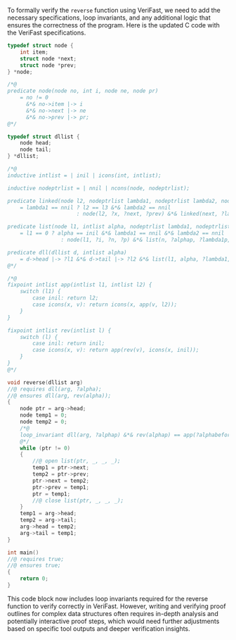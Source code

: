 To formally verify the `reverse` function using VeriFast, we need to add the necessary specifications, loop invariants, and any additional logic that ensures the correctness of the program. Here is the updated C code with the VeriFast specifications.

```c
typedef struct node {
    int item;
    struct node *next;
    struct node *prev;
} *node;

/*@
predicate node(node no, int i, node ne, node pr)
    = no != 0
      &*& no->item |-> i
      &*& no->next |-> ne
      &*& no->prev |-> pr;
@*/

typedef struct dllist {
    node head;
    node tail;
} *dllist;

/*@
inductive intlist = | inil | icons(int, intlist);

inductive nodeptrlist = | nnil | ncons(node, nodeptrlist);

predicate linked(node l2, nodeptrlist lambda1, nodeptrlist lambda2, node l3)
    = lambda1 == nnil ? l2 == l3 &*& lambda2 == nnil
                      : node(l2, ?x, ?next, ?prev) &*& linked(next, ?lambda1p, ?lambda2p, l3) &*& lambda2 == ncons(l2, lambda2p) &*& lambda1 == ncons(prev, lambda1p);

predicate list(node l1, intlist alpha, nodeptrlist lambda1, nodeptrlist lambda2)
    = l1 == 0 ? alpha == inil &*& lambda1 == nnil &*& lambda2 == nnil
                 : node(l1, ?i, ?n, ?p) &*& list(n, ?alphap, ?lambda1p, ?lambda2p) &*& alpha == icons(i, alphap) &*& lambda1 == ncons(l1, lambda1p) &*& lambda2 == ncons(p, lambda2p);

predicate dll(dllist d, intlist alpha)
    = d->head |-> ?l1 &*& d->tail |-> ?l2 &*& list(l1, alpha, ?lambda1, ?lambda2) &*& linked(l2, lambda1, lambda2, 0);
@*/

/*@
fixpoint intlist app(intlist l1, intlist l2) {
    switch (l1) {
        case inil: return l2;
        case icons(x, v): return icons(x, app(v, l2));
    }
}

fixpoint intlist rev(intlist l) {
    switch (l) {
        case inil: return inil;
        case icons(x, v): return app(rev(v), icons(x, inil));
    }
}
@*/

void reverse(dllist arg)
//@ requires dll(arg, ?alpha);
//@ ensures dll(arg, rev(alpha));
{
    node ptr = arg->head;
    node temp1 = 0;
    node temp2 = 0;
    /*@
    loop_invariant dll(arg, ?alphap) &*& rev(alphap) == app(?alphabefore, ?alphawithin) &*& alphap == app(alphawithin, alpha);
    @*/
    while (ptr != 0)
    {
        //@ open list(ptr, _, _, _);
        temp1 = ptr->next;
        temp2 = ptr->prev;
        ptr->next = temp2;
        ptr->prev = temp1;
        ptr = temp1;
        //@ close list(ptr, _, _, _);
    }
    temp1 = arg->head;
    temp2 = arg->tail;
    arg->head = temp2;
    arg->tail = temp1;
}

int main()
//@ requires true;
//@ ensures true;
{
    return 0;
}
```

This code block now includes loop invariants required for the reverse function to verify correctly in VeriFast. However, writing and verifying proof outlines for complex data structures often requires in-depth analysis and potentially interactive proof steps, which would need further adjustments based on specific tool outputs and deeper verification insights.
